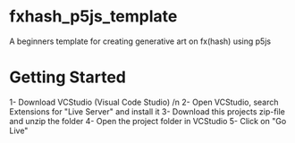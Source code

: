 # fxhash_p5js_template
A beginners template for creating generative art on fx(hash) using p5js

<h1>Getting Started</h1>

1- Download VCStudio (Visual Code Studio) /n
2- Open VCStudio, search Extensions for "Live Server" and install it
3- Download this projects zip-file and unzip the folder
4- Open the project folder in VCStudio
5- Click on "Go Live"